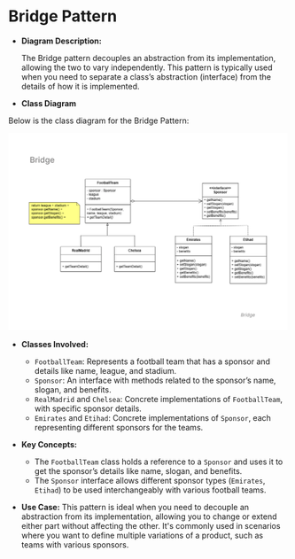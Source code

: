 # Bridge Pattern
   - **Diagram Description:**
     
     The Bridge pattern decouples an abstraction from its implementation, allowing the two to vary independently. This pattern is typically used when you need to separate a class’s abstraction (interface) from the details of how it is implemented.
  
  - **Class Diagram**
    
  Below is the class diagram for the Bridge Pattern:

![Bridge Diagram](bridge-diagram.png)

   - **Classes Involved:**
     - `FootballTeam`: Represents a football team that has a sponsor and details like name, league, and stadium.
     - `Sponsor`: An interface with methods related to the sponsor’s name, slogan, and benefits.
     - `RealMadrid` and `Chelsea`: Concrete implementations of `FootballTeam`, with specific sponsor details.
     - `Emirates` and `Etihad`: Concrete implementations of `Sponsor`, each representing different sponsors for the teams.

   - **Key Concepts:**
     - The `FootballTeam` class holds a reference to a `Sponsor` and uses it to get the sponsor’s details like name, slogan, and benefits.
     - The `Sponsor` interface allows different sponsor types (`Emirates`, `Etihad`) to be used interchangeably with various football teams.

   - **Use Case:**
     This pattern is ideal when you need to decouple an abstraction from its implementation, allowing you to change or extend either part without affecting the other. It's commonly used in scenarios where you want to define multiple variations of a product, such as teams with various sponsors.

